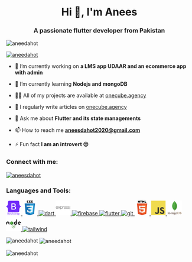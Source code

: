 <h1 align="center">Hi 👋, I'm Anees</h1>
<h3 align="center">A passionate flutter developer from Pakistan</h3>

<p align="left"> <img src="https://komarev.com/ghpvc/?username=aneedahot&label=Profile%20views&color=0e75b6&style=flat" alt="aneedahot" /> </p>

<p align="left"> <a href="https://github.com/ryo-ma/github-profile-trophy"><img src="https://github-profile-trophy.vercel.app/?username=aneedahot" alt="aneedahot" /></a> </p>

- 🔭 I’m currently working on **a LMS app UDAAR and an ecommerce app with admin**

- 🌱 I’m currently learning **Nodejs and mongoDB**

- 👨‍💻 All of my projects are available at [onecube.agency](onecube.agency)

- 📝 I regularly write articles on [onecube.agency](onecube.agency)

- 💬 Ask me about **Flutter and its state managements**

- 📫 How to reach me **aneesdahot2020@gmail.com**

- ⚡ Fun fact **I am an introvert 😒**

<h3 align="left">Connect with me:</h3>
<p align="left">
<a href="https://linkedin.com/in/aneesdahot" target="blank"><img align="center" src="https://raw.githubusercontent.com/rahuldkjain/github-profile-readme-generator/master/src/images/icons/Social/linked-in-alt.svg" alt="aneesdahot" height="30" width="40" /></a>
</p>

<h3 align="left">Languages and Tools:</h3>
<p align="left"> <a href="https://getbootstrap.com" target="_blank" rel="noreferrer"> <img src="https://raw.githubusercontent.com/devicons/devicon/master/icons/bootstrap/bootstrap-plain-wordmark.svg" alt="bootstrap" width="40" height="40"/> </a> <a href="https://www.w3schools.com/css/" target="_blank" rel="noreferrer"> <img src="https://raw.githubusercontent.com/devicons/devicon/master/icons/css3/css3-original-wordmark.svg" alt="css3" width="40" height="40"/> </a> <a href="https://dart.dev" target="_blank" rel="noreferrer"> <img src="https://www.vectorlogo.zone/logos/dartlang/dartlang-icon.svg" alt="dart" width="40" height="40"/> </a> <a href="https://expressjs.com" target="_blank" rel="noreferrer"> <img src="https://raw.githubusercontent.com/devicons/devicon/master/icons/express/express-original-wordmark.svg" alt="express" width="40" height="40"/> </a> <a href="https://firebase.google.com/" target="_blank" rel="noreferrer"> <img src="https://www.vectorlogo.zone/logos/firebase/firebase-icon.svg" alt="firebase" width="40" height="40"/> </a> <a href="https://flutter.dev" target="_blank" rel="noreferrer"> <img src="https://www.vectorlogo.zone/logos/flutterio/flutterio-icon.svg" alt="flutter" width="40" height="40"/> </a> <a href="https://git-scm.com/" target="_blank" rel="noreferrer"> <img src="https://www.vectorlogo.zone/logos/git-scm/git-scm-icon.svg" alt="git" width="40" height="40"/> </a> <a href="https://www.w3.org/html/" target="_blank" rel="noreferrer"> <img src="https://raw.githubusercontent.com/devicons/devicon/master/icons/html5/html5-original-wordmark.svg" alt="html5" width="40" height="40"/> </a> <a href="https://developer.mozilla.org/en-US/docs/Web/JavaScript" target="_blank" rel="noreferrer"> <img src="https://raw.githubusercontent.com/devicons/devicon/master/icons/javascript/javascript-original.svg" alt="javascript" width="40" height="40"/> </a> <a href="https://www.mongodb.com/" target="_blank" rel="noreferrer"> <img src="https://raw.githubusercontent.com/devicons/devicon/master/icons/mongodb/mongodb-original-wordmark.svg" alt="mongodb" width="40" height="40"/> </a> <a href="https://nodejs.org" target="_blank" rel="noreferrer"> <img src="https://raw.githubusercontent.com/devicons/devicon/master/icons/nodejs/nodejs-original-wordmark.svg" alt="nodejs" width="40" height="40"/> </a> <a href="https://tailwindcss.com/" target="_blank" rel="noreferrer"> <img src="https://www.vectorlogo.zone/logos/tailwindcss/tailwindcss-icon.svg" alt="tailwind" width="40" height="40"/> </a> </p>

<p><img align="left" src="https://github-readme-stats.vercel.app/api/top-langs?username=aneedahot&show_icons=true&locale=en&layout=compact" alt="aneedahot" /></p>

<p>&nbsp;<img align="center" src="https://github-readme-stats.vercel.app/api?username=aneedahot&show_icons=true&locale=en" alt="aneedahot" /></p>

<p><img align="center" src="https://github-readme-streak-stats.herokuapp.com/?user=aneedahot&" alt="aneedahot" /></p>
